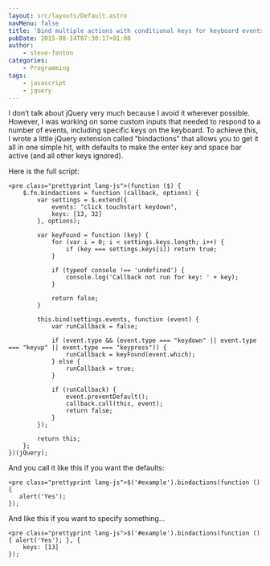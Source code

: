 ```yaml
---
layout: src/layouts/Default.astro
navMenu: false
title: 'Bind multiple actions with conditional keys for keyboard events'
pubDate: 2015-08-14T07:30:17+01:00
author:
    - steve-fenton
categories:
    - Programming
tags:
    - javascript
    - jquery
---
```


I don’t talk about jQuery very much because I avoid it wherever possible. However, I was working on some custom inputs that needed to respond to a number of events, including specific keys on the keyboard. To achieve this, I wrote a little jQuery extension called “bindactions” that allows you to get it all in one simple hit, with defaults to make the enter key and space bar active (and all other keys ignored).

Here is the full script:

```
<pre class="prettyprint lang-js">(function ($) {
    $.fn.bindactions = function (callback, options) {
        var settings = $.extend({
            events: "click touchstart keydown",
            keys: [13, 32]
        }, options);
        
        var keyFound = function (key) {
            for (var i = 0; i < settings.keys.length; i++) {
                if (key === settings.keys[i]) return true;
            }
            
            if (typeof console !== 'undefined') {
                console.log('Callback not run for key: ' + key);
            }
            
            return false;
        }

        this.bind(settings.events, function (event) {
            var runCallback = false;

            if (event.type && (event.type === "keydown" || event.type === "keyup" || event.type === "keypress")) {
                runCallback = keyFound(event.which);
            } else {
                runCallback = true;
            }

            if (runCallback) {
                event.preventDefault();
                callback.call(this, event);
                return false;
            }
        });

        return this;
    };
})(jQuery);
```
And you call it like this if you want the defaults:

```
<pre class="prettyprint lang-js">$('#example').bindactions(function () {
   alert('Yes'); 
});
```
And like this if you want to specify something…

```
<pre class="prettyprint lang-js">$('#example').bindactions(function () { alert('Yes'); }, {
    keys: [13]
});
```
